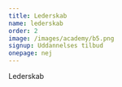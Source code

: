 ```yaml
---
title: Lederskab
name: lederskab
order: 2
image: /images/academy/b5.png
signup: Uddannelses tilbud
onepage: nej
---
```


Lederskab